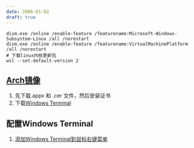 ```yaml
---
date: 2006-01-02
draft: true
---
```




```shell
dism.exe /online /enable-feature /featurename:Microsoft-Windows-Subsystem-Linux /all /norestart
dism.exe /online /enable-feature /featurename:VirtualMachinePlatform /all /norestart
# 下载linux内核更新包
wsl --set-default-version 2
```

## [Arch镜像](https://github.com/yuk7/ArchWSL/releases/tag/22.10.16.0)

1. 先下载.appx 和 .cer 文件，然后安装证书
2. 下载[Windows Terminal](https://apps.microsoft.com/store/detail/windows-terminal/9N0DX20HK701?hl=zh-cn&gl=cn&rtc=1)

## 配置Windows Terminal

1.  [添加Windows Terminal到鼠标右键菜单](https://zhuanlan.zhihu.com/p/91259377)
